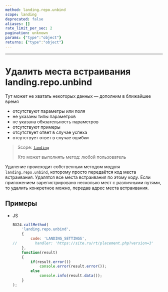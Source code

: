 ```yaml
---
method: landing.repo.unbind
scope: landing
deprecated: false
aliases: []
rate_limit_per_sec: 2
pagination: unknown
params: {"type":"object"}
returns: {"type":"object"}
---
```



---

# Удалить места встраивания landing.repo.unbind



Тут может не хватать некоторых данных — дополним в ближайшее время







- отсутствуют параметры или поля
- не указаны типы параметров
- не указана обязательность параметров
- отсутствуют примеры
- отсутствует ответ в случае успеха
- отсутствует ответ в случае ошибки





> Scope: [`landing`](../../scopes/permissions.md)
>
> Кто может выполнять метод: любой пользователь

Удаление происходит собственным методом модуля `landing.repo.unbind`, которому просто передаётся код места встраивания. Удалятся все места встраивания по этому коду. Если приложением зарегистрировано несколько мест с различными путями, то удалить конкретное можно, передав адрес места встраивания.

## Примеры



- JS

    ```js
    BX24.callMethod(
        'landing.repo.unbind',
        {
            code: 'LANDING_SETTINGS',
    //        handler: 'https://site.ru/rt/placement.php?version=3'
        },
        function(result)
        {
            if(result.error())
                console.error(result.error());
            else
                console.info(result.data());
        }
    );
    ```




